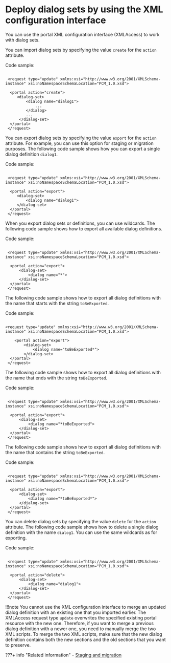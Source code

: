 # Deploy dialog sets by using the XML configuration interface

You can use the portal XML configuration interface (XMLAccess) to work with dialog sets.

You can import dialog sets by specifying the value `create` for the `action` attribute.

Code sample:

```

 <request type="update" xmlns:xsi="http://www.w3.org/2001/XMLSchema-instance" xsi:noNamespaceSchemaLocation="PCM_1.0.xsd">
 
  <portal action="create">
     <dialog-set>
         <dialog name="dialog1">
             ...
         </dialog>
         ...
      </dialog-set>
  </portal>
 </request>

```

You can export dialog sets by specifying the value `export` for the `action` attribute. For example, you can use this option for staging or migration purposes. The following code sample shows how you can export a single dialog definition `dialog1`.

Code sample:

```

 <request type="update" xmlns:xsi="http://www.w3.org/2001/XMLSchema-instance" xsi:noNamespaceSchemaLocation="PCM_1.0.xsd">
 
  <portal action="export">
     <dialog-set>
         <dialog name="dialog1">
     </dialog-set>
  </portal>
 </request>

```

When you export dialog sets or definitions, you can use wildcards. The following code sample shows how to export all available dialog definitions.

Code sample:

```

 <request type="update" xmlns:xsi="http://www.w3.org/2001/XMLSchema-instance" xsi:noNamespaceSchemaLocation="PCM_1.0.xsd">
 
  <portal action="export">
      <dialog-set>
          <dialog name="*">
      </dialog-set>
  </portal>
 </request>

```

The following code sample shows how to export all dialog definitions with the name that starts with the string `toBeExported`.

Code sample:

```

<request type="update" xmlns:xsi="http://www.w3.org/2001/XMLSchema-instance" xsi:noNamespaceSchemaLocation="PCM_1.0.xsd">
 
    <portal action="export">
        <dialog-set>
            <dialog name="toBeExported*">
        </dialog-set>
  </portal>
 </request>

```

The following code sample shows how to export all dialog definitions with the name that ends with the string `toBeExported`.

Code sample:

```

 <request type="update" xmlns:xsi="http://www.w3.org/2001/XMLSchema-instance" xsi:noNamespaceSchemaLocation="PCM_1.0.xsd">
 
  <portal action="export">
      <dialog-set>
          <dialog name="*toBeExported">
      </dialog-set>
  </portal>
 </request>

```

The following code sample shows how to export all dialog definitions with the name that contains the string `toBeExported`.

Code sample:

```

 <request type="update" xmlns:xsi="http://www.w3.org/2001/XMLSchema-instance" xsi:noNamespaceSchemaLocation="PCM_1.0.xsd">
 
  <portal action="export">
      <dialog-set>
          <dialog name="*toBeExported*">
      </dialog-set>
  </portal>
 </request>

```

You can delete dialog sets by specifying the value `delete` for the `action` attribute. The following code sample shows how to delete a single dialog definition with the name `dialog1`. You can use the same wildcards as for exporting.

Code sample:

```

 <request type="update" xmlns:xsi="http://www.w3.org/2001/XMLSchema-instance" xsi:noNamespaceSchemaLocation="PCM_1.0.xsd">
 
  <portal action="delete">
      <dialog-set>
          <dialog name="dialog1">
      </dialog-set>
  </portal>
 </request>

```

!!!note
    You cannot use the XML configuration interface to merge an updated dialog definition with an existing one that you imported earlier. The XMLAccess request type `update` overwrites the specified existing portal resource with the new one. Therefore, if you want to merge a previous dialog definition with a newer one, you need to manually merge the two XML scripts. To merge the two XML scripts, make sure that the new dialog definition contains both the new sections and the old sections that you want to preserve.



???+ info "Related information"
    -   [Staging and migration](../../../stg_mig.md)

